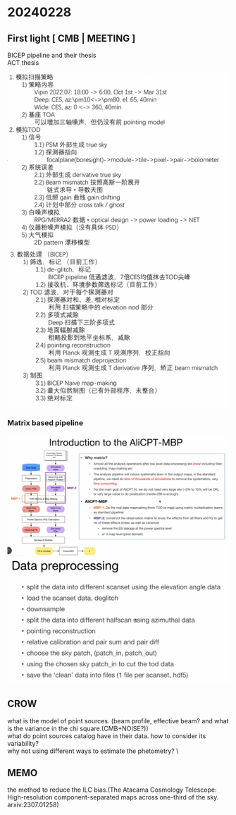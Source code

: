 
# 20240228

## First light [ CMB | MEETING ]

BICEP pipeline and their thesis \
ACT thesis

![pipeline_1](./fig/0228_1.png)
![pipeline_2](./fig/0228_2.png)

### Matrix based pipeline

![pipeline_3](./fig/0228_3.png)
![pipeline_4](./fig/0228_4.png)

## CROW
what is the model of point sources. (beam profile, effective beam? and what is the variance in the chi square.(CMB+NOISE?)) \
what do point sources catalog have in their data. how to consider its variability? \
why not using different ways to estimate the phetometry? \

## MEMO
the method to reduce the ILC bias.(The Atacama Cosmology Telescope: High-resolution component-separated maps across one-third of the sky. arxiv:2307.01258)




